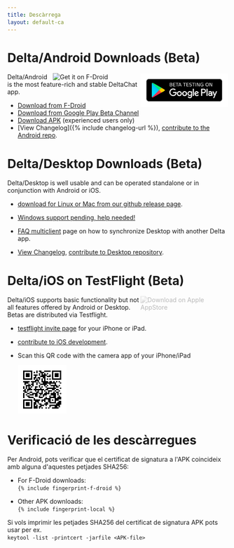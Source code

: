 ```yaml
---
title: Descàrrega
layout: default-ca
---
```




<!-- GENERATED FILE -- DO NOT EDIT -->



# Delta/Android Downloads (Beta)

[<img style="float:right" src="../assets/home/get-it-on-gplay-beta.png" alt="Beta testing on Google Play" width="200" />](https://play.google.com/store/apps/details?id=chat.delta)
[<img style="float:right" src="../assets/home/get-it-on-fdroid.png" alt="Get it on F-Droid" width="200" />](https://f-droid.org/app/com.b44t.messenger)

Delta/Android is the most feature-rich and stable DeltaChat app. 

* [Download from F-Droid](https://f-droid.org/app/com.b44t.messenger)
* [Download from Google Play Beta Channel](https://play.google.com/store/apps/details?id=chat.delta)
* [Download APK](https://github.com/deltachat/deltachat-android/releases) (experienced users only)
* [View Changelog]({% include changelog-url %}), [contribute to the Android repo](https://github.com/deltachat/deltachat-android/). 


# Delta/Desktop Downloads (Beta)

Delta/Desktop is well usable and can be operated standalone or in conjunction with Android or iOS. 

* [download for Linux or Mac from our github release page](https://github.com/deltachat/deltachat-desktop/releases/).  

* [Windows support pending, help needed!](https://github.com/deltachat/deltachat-desktop/issues/606) 

* [FAQ multiclient](help#multiclient) page on how to synchronize Desktop with another Delta app. 

* [View Changelog](https://github.com/deltachat/deltachat-desktop/blob/master/CHANGELOG.md),
  [contribute to Desktop repository](https://github.com/deltachat/deltachat-desktop/). 


# Delta/iOS on TestFlight (Beta)

<img src="../assets/home/get-it-on-ios.png" alt="Download on Apple AppStore" width="200" style="float:right; filter: opacity(.3) grayscale(100%);" />

Delta/iOS supports basic functionality but not all features offered by Android or Desktop. 
Betas are distributed via Testflight. 

- [testflight invite page](https://testflight.apple.com/join/WVoYFOZe) for your iPhone or iPad.

- [contribute to iOS development](https://github.com/deltachat/deltachat-ios/). 

- Scan this QR code with the camera app of your iPhone/iPad

  ![QRCode](../assets/home/deltachat_testflight_qrcode.png)


# Verificació de les descàrregues

Per Android, pots verificar que el certificat de signatura a l'APK coincideix amb alguna d'aquestes petjades SHA256:

* For F-Droid downloads:  
  `{% include fingerprint-f-droid %}`

* Other APK downloads:  
  `{% include fingerprint-local %}`

Si vols imprimir les petjades SHA256 del certificat de signatura APK  pots usar per ex.  
`keytool -list -printcert -jarfile <APK-file>`

